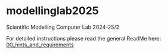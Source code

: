 # modellinglab2025
Scientific Modelling Computer Lab 2024-25/2

For detailed instructions please read the general ReadMe here: [00_hints_and_requirements](00_hints_and_requirements)
